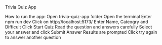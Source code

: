 Trivia Quiz App

How to run the app:
Open trivia-quiz-app folder
Open the terminal
Enter npm run dev
Click on http://localhost:5173/
Enter Name, Cateogry and Difficult
Click Start Quiz
Read the question and answers carefully
Select your answer and click Submit Answer
Results are prompted
Click try again to answer another question
